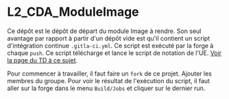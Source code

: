 # L2_CDA_ModuleImage

Ce dépôt est le dépôt de départ du module Image à rendre. Son seul avantage par rapport à partir d'un dépôt vide est qu'il contient un script d'intégration continue `.gitla-ci.yml`. Ce script est exécuté par la forge à chaque `push`. Ce script télécharge et lance le script de notation de l'UE. [Voir la page du TD à ce sujet](http://alexandre.meyer.pages.univ-lyon1.fr/lifapcd/td/).

Pour commencer à travailler, il faut faire un `fork` de ce projet. Ajouter les membres du groupe.
Pour voir le résultat de l'exécution du script, il faut aller sur la forge dans le menu `Build/Jobs` et cliquer sur le dernier run.

